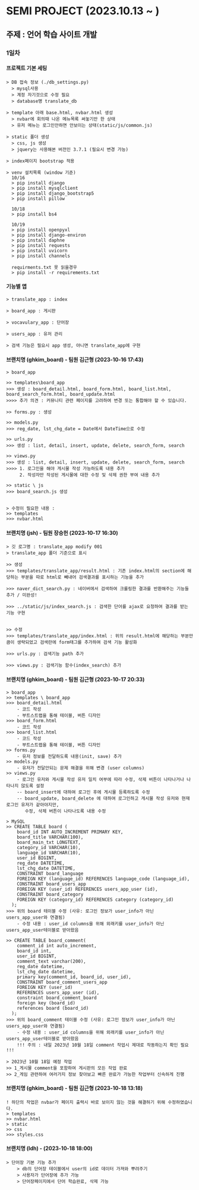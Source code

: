 # SEMI PROJECT (2023.10.13 ~ )

## 주제 : 언어 학습 사이트 개발 

### 1일차 

#### 프로젝트 기본 세팅

    > DB 접속 정보 (./db_settings.py)
      > mysql사용
      > 계정 자기것으로 수정 필요
      > database명 translate_db

    > template 아래 base.html, nvbar.html 생성
      > nvbar에 회의때 나온 메뉴목록 써놓기만 한 상태 
      > 유저 메뉴는 로그인안하면 안보이는 상태(static/js/common.js)

    > static 폴더 생성
      > css, js 생성
      > jquery는 사용해본 버전인 3.7.1 (필요시 변경 가능)

    > index페이지 bootstrap 적용

    > venv 설치목록 (window 기준)
      10/16
      > pip install django
      > pip install mysqlclient
      > pip install django_bootstrap5
      > pip install pillow

      10/18
      > pip install bs4

      10/19
      > pip install openpyxl
      > pip install django-environ
      > pip install daphne
      > pip install requests
      > pip install uvicorn
      > pip install channels

      requirments.txt 못 읽을경우
      > pip install -r requirements.txt

#### 기능별 앱
    > translate_app : index 

    > board_app : 게시판

    > vocavulary_app : 단어장 

    > users_app : 유저 관리

    > 검색 기능은 필요시 app 생성, 아니면 translate_app에 구현

#### 브랜치명 (ghkim_board) - 팀원 김근형 (2023-10-16 17:43)
    > board_app
    
    >> templates\board_app
    >>> 생성 : board_detail.html, board_form.html, board_list.html, board_search_form.html, board_update.html
    >>>> 추가 의견 : 커뮤니티 관련 페이지를 고려하여 변경 또는 통합해야 할 수 있습니다.

    >> forms.py : 생성

    >> models.py
    >>> reg_date, lst_chg_date = Date에서 DateTime으로 수정

    >> urls.py
    >>> 생성 : list, detail, insert, update, delete, search_form, search 

    >> views.py
    >>> 생성 : list, detail, insert, update, delete, search_form, search
    >>>> 1. 로그인을 해야 게시물 작성 가능하도록 내용 추가
         2. 작성자만 작성된 게시물에 대한 수정 및 삭제 권한 부여 내용 추가

    >> static \ js
    >>> board_search.js 생성


    > 수정이 필요한 내용 : 
    >> templates
    >>> nvbar.html

#### 브랜치명 (jsh) - 팀원 장승헌 (2023-10-17 16:30)
    > 깃 로그명 : translate_app modify 001
    > translate_app 폴더 기준으로 표시

    >> 생성
    >>> templates/translate_app/result.html : 기존 index.html의 section에 해당하는 부분을 따로 html로 빼내어 검색결과를 표시하는 기능을 추가

    >>> naver_dict_search.py : 네이버에서 검색하여 크롤링한 결과를 반환해주는 기능들 추가 / 미완성!

    >>> ../static/js/index_search.js : 검색한 단어를 ajax로 요청하여 결과를 받는 기능 구현


    >> 수정
    >>> templates/translate_app/index.html : 위의 result.html에 해당하는 부분만큼이 생략되었고 검색란에 form태그를 추가하여 검색 기능 활성화

    >>> urls.py : 검색기능 path 추가

    >>> views.py : 검색기능 함수(index_search) 추가

#### 브랜치명 (ghkim_board) - 팀원 김근형 (2023-10-17 20:33)
    > board_app
    >> templates \ board_app
    >>> board_detail.html
        - 코드 작성
        - 부트스트랩을 통해 테이블, 버튼 디자인
    >>> board_form.html
        - 코드 작성
    >>> board_list.html
        - 코드 작성
        - 부트스트랩을 통해 테이블, 버튼 디자인
    >> forms.py
        - 유저 정보를 전달하도록 내용(init, save) 추가
    >> models.py
        - 유저가 전달안되는 문제 해결을 위해 변경 (user columns)
    >> views.py
        - 로그인 유저와 게시물 작성 유저 일치 여부에 따라 수정, 삭제 버튼이 나타나거나 나타나지 않도록 설정
        -- board_insert에 대하여 로그인 후에 게시물 등록하도록 수정
        -- board_update, board_delete 에 대하여 로그인하고 게시물 작성 유저와 현재 로그인 유저가 같아야지만,
           수정, 삭제 버튼이 나타나도록 내용 수정

    > MySQL
    >> CREATE TABLE board (
        board_id INT AUTO_INCREMENT PRIMARY KEY,
        board_title VARCHAR(100),
        board_main_txt LONGTEXT,
        category_id VARCHAR(10),
        language_id VARCHAR(10),
        user_id BIGINT,
        reg_date DATETIME,
        lst_chg_date DATETIME,
        CONSTRAINT board_language
        FOREIGN KEY (language_id) REFERENCES language_code (language_id),
        CONSTRAINT board_users_app
        FOREIGN KEY (user_id) REFERENCES users_app_user (id), 
        CONSTRAINT board_category
        FOREIGN KEY (category_id) REFERENCES category (category_id)
      );
    >>> 위의 board 테이블 수정 (사유: 로그인 정보가 user_info가 아닌 users_app_user와 연결됨) 
        - 수정 내용 : user_id columns을 위해 외래키를 user_info가 아닌 users_app_user테이블로 받아왔음

    >> CREATE TABLE board_comment(
        comment_id int auto_increment,
        board_id int,
        user_id BIGINT,
        comment_text varchar(200),
        reg_date datetime,
        lst_chg_date datetime,
        primary key(comment_id, board_id, user_id),
        CONSTRAINT board_comment_users_app
        FOREIGN KEY (user_id)
        REFERENCES users_app_user (id),
        constraint board_comment_board
        foreign key (board_id)
        references board (board_id)
      );
    >>> 위의 board_comment 테이블 수정 (사유: 로그인 정보가 user_info가 아닌 users_app_user와 연결됨) 
        - 수정 내용 : user_id columns을 위해 외래키를 user_info가 아닌 users_app_user테이블로 받아왔음
        !!! 주의 : 내일 2023년 10월 18일 comment 작업시 제대로 작동하는지 확인 필요 !!!

    > 2023년 10월 18일 예정 작업
    >> 1_게시물 comment을 포함하여 게시판의 모든 작업 완료
    >> 2_게임 관련하여 여러가지 정보 찾아보고 빠른 완료가 가능한 작업부터 신속하게 진행


#### 브랜치명 (ghkim_board) - 팀원 김근형 (2023-10-18 13:18)
    ! 하단의 작업은 nvbar가 페이지 출력시 바로 보이지 않는 것을 해결하기 위해 수정하였습니다.
    > templates 
    >> nvbar.html
    > static
    >> css
    >>> styles.css

#### 브랜치명 (ldh) - (2023-10-18 18:00)
    > 단어장 기본 기능 추가
        > db의 단어장 테이블에서 user의 id로 데이터 가져와 뿌려주기
        > 사용자가 단어장에 추가 가능
        > 단어장페이지에서 단어 학습완료, 삭제 가능

